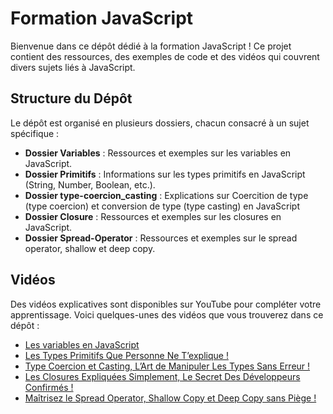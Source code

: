 # Formation JavaScript

Bienvenue dans ce dépôt dédié à la formation JavaScript ! Ce projet contient des ressources, des exemples de code et des vidéos qui couvrent divers sujets liés à JavaScript.

## Structure du Dépôt

Le dépôt est organisé en plusieurs dossiers, chacun consacré à un sujet spécifique :

- **Dossier Variables** : Ressources et exemples sur les variables en JavaScript.
- **Dossier Primitifs** : Informations sur les types primitifs en JavaScript (String, Number, Boolean, etc.).
- **Dossier type-coercion_casting** : Explications sur Coercition de type (type coercion) et conversion de type (type casting) en JavaScript
- **Dossier Closure** : Ressources et exemples sur les closures en JavaScript.
- **Dossier Spread-Operator** : Ressources et exemples sur le spread operator, shallow et deep copy.
## Vidéos

Des vidéos explicatives sont disponibles sur YouTube pour compléter votre apprentissage. Voici quelques-unes des vidéos que vous trouverez dans ce dépôt :

- [Les variables en JavaScript](https://www.youtube.com/watch?v=aWD4BqZTjP8)
- [Les Types Primitifs Que Personne Ne T’explique !](https://www.youtube.com/watch?v=_6yppv_ewio)
- [Type Coercion et Casting, L’Art de Manipuler Les Types Sans Erreur !](https://www.youtube.com/watch?v=cts57eMLDMc&t=655s)
- [Les Closures Expliquées Simplement, Le Secret Des Développeurs Confirmés !
  ](https://www.youtube.com/watch?v=iwaXTY1bSqk)
- [Maîtrisez le Spread Operator, Shallow Copy et Deep Copy sans Piège !
  ](https://www.youtube.com/watch?v=xlgCYgMtw1E&t=38s)